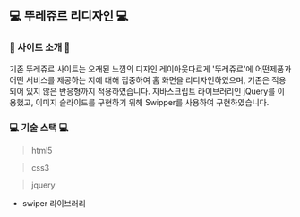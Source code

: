 ## 💻 뚜레쥬르 리디자인 💻

### 📄 사이트 소개 📄
기존 뚜레쥬르 사이트는 오래된 느낌의 디자인 레이아웃다르게 '뚜레쥬르'에 어떤제품과 어떤 서비스를 제공하는 지에 대해 집중하여
홈 화면을 리디자인하였으며, 기존은 적용되어 있지 않은 반응형까지 적용하였습니다.
자바스크립트 라이브러리인 jQuery를 이용했고, 이미지 슬라이드를 구현하기 위해 Swipper를 사용하여 구현하였습니다.

### 💻 기술 스택 💻
> html5

> css3

> jquery
  - swiper 라이브러리
